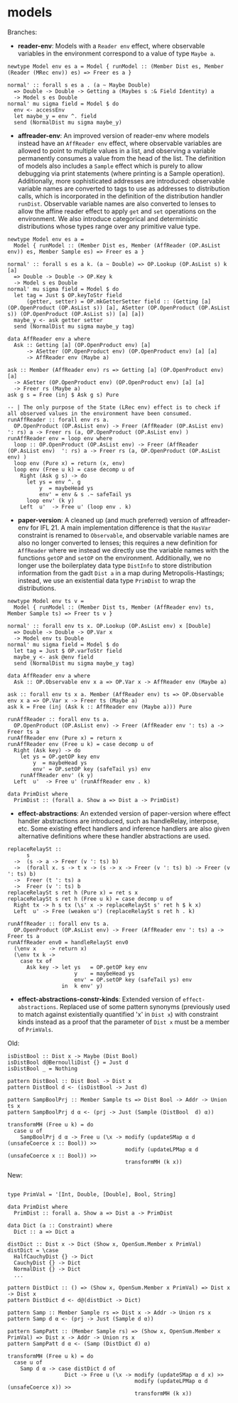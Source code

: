 # models

Branches:

- **reader-env**: Models with a `Reader env` effect, where observable variables in the environment correspond to a value of type `Maybe a`.
```
newtype Model env es a = Model { runModel :: (Member Dist es, Member (Reader (MRec env)) es) => Freer es a }

normal' :: forall s es a . (a ~ Maybe Double)
  => Double -> Double -> Getting a (Maybes s :& Field Identity) a
  -> Model s es Double
normal' mu sigma field = Model $ do
  env <- accessEnv
  let maybe_y = env ^. field
  send (NormalDist mu sigma maybe_y)
```
 
- **affreader-env**: An improved version of reader-env where models instead have an `AffReader env` effect, where observable variables are allowed to point to multiple values in a list, and observing a variable permanently consumes a value from the head of the list. The definition of models also includes a `Sample` effect which is purely to allow debugging via print statements (where printing is a Sample operation). Additionally, more sophisticated addresses are introduced: observable variable names are converted to tags to use as addresses to distribution calls, which is incorporated in the definition of the distribution handler `runDist`. Observable variable names are also converted to lenses to allow the affine reader effect to apply `get` and `set` operations on the environment. We also introduce categorical and deterministic distributions whose types range over any primitive value type.
```
newtype Model env es a =
  Model { runModel :: (Member Dist es, Member (AffReader (OP.AsList env)) es, Member Sample es) => Freer es a }

normal' :: forall s es a k. (a ~ Double) => OP.Lookup (OP.AsList s) k [a]
  => Double -> Double -> OP.Key k
  -> Model s es Double
normal' mu sigma field = Model $ do
  let tag = Just $ OP.keyToStr field
      (getter, setter) = OP.mkGetterSetter field :: (Getting [a] (OP.OpenProduct (OP.AsList s)) [a], ASetter (OP.OpenProduct (OP.AsList s)) (OP.OpenProduct (OP.AsList s)) [a] [a])
  maybe_y <- ask getter setter
  send (NormalDist mu sigma maybe_y tag)
  
data AffReader env a where
  Ask :: Getting [a] (OP.OpenProduct env) [a]
      -> ASetter (OP.OpenProduct env) (OP.OpenProduct env) [a] [a]
      -> AffReader env (Maybe a)

ask :: Member (AffReader env) rs => Getting [a] (OP.OpenProduct env) [a]
  -> ASetter (OP.OpenProduct env) (OP.OpenProduct env) [a] [a]
  -> Freer rs (Maybe a)
ask g s = Free (inj $ Ask g s) Pure

-- | The only purpose of the State (LRec env) effect is to check if all observed values in the environment have been consumed.
runAffReader :: forall env rs a.
  OP.OpenProduct (OP.AsList env) -> Freer (AffReader (OP.AsList env) ': rs) a -> Freer rs (a, OP.OpenProduct (OP.AsList env) )
runAffReader env = loop env where
  loop :: OP.OpenProduct (OP.AsList env) -> Freer (AffReader (OP.AsList env)  ': rs) a -> Freer rs (a, OP.OpenProduct (OP.AsList env) )
  loop env (Pure x) = return (x, env)
  loop env (Free u k) = case decomp u of
    Right (Ask g s) -> do
      let ys = env ^. g
          y  = maybeHead ys
          env' = env & s .~ safeTail ys
      loop env' (k y)
    Left  u'  -> Free u' (loop env . k)
```

- **paper-version**: A cleaned up (and much preferred) version of affreader-env for IFL 21. A main implementation difference is that the `HasVar` constraint is renamed to `Observable`, and observable variable names are also no longer converted to lenses; this requires a new definition for `AffReader` where we instead we directly use the variable names with the functions `getOP` and `setOP` on the environment. Additionally, we no longer use the boilerplatey data type `DistInfo` to store distribution information from the gadt `Dist a` in a map during Metropolis-Hastings; instead, we use an existential data type `PrimDist` to wrap the distributions.
```
newtype Model env ts v =
  Model { runModel :: (Member Dist ts, Member (AffReader env) ts, Member Sample ts) => Freer ts v }

normal' :: forall env ts x. OP.Lookup (OP.AsList env) x [Double]
  => Double -> Double -> OP.Var x
  -> Model env ts Double
normal' mu sigma field = Model $ do
  let tag = Just $ OP.varToStr field
  maybe_y <- ask @env field
  send (NormalDist mu sigma maybe_y tag)

data AffReader env a where
  Ask :: OP.Observable env x a => OP.Var x -> AffReader env (Maybe a)

ask :: forall env ts x a. Member (AffReader env) ts => OP.Observable env x a => OP.Var x -> Freer ts (Maybe a)
ask k = Free (inj (Ask k :: AffReader env (Maybe a))) Pure

runAffReader :: forall env ts a.
  OP.OpenProduct (OP.AsList env) -> Freer (AffReader env ': ts) a -> Freer ts a
runAffReader env (Pure x) = return x
runAffReader env (Free u k) = case decomp u of
  Right (Ask key) -> do
    let ys = OP.getOP key env
        y  = maybeHead ys
        env' = OP.setOP key (safeTail ys) env
    runAffReader env' (k y)
  Left  u'  -> Free u' (runAffReader env . k)
  
data PrimDist where
  PrimDist :: (forall a. Show a => Dist a -> PrimDist)
```


- **effect-abstractions**: An extended version of paper-version where effect handler abstractions are introduced, such as handleRelay, interpose, etc. Some existing effect handlers and inference handlers are also given alternative definitions where these handler abstractions are used.
```
replaceRelaySt ::
      s
  ->  (s -> a -> Freer (v ': ts) b)
  ->  (forall x. s -> t x -> (s -> x -> Freer (v ': ts) b) -> Freer (v ': ts) b)
  ->  Freer (t ': ts) a
  ->  Freer (v ': ts) b
replaceRelaySt s ret h (Pure x) = ret s x
replaceRelaySt s ret h (Free u k) = case decomp u of
  Right tx -> h s tx (\s' x -> replaceRelaySt s' ret h $ k x)
  Left  u' -> Free (weaken u') (replaceRelaySt s ret h . k)

runAffReader :: forall env ts a.
  OP.OpenProduct (OP.AsList env) -> Freer (AffReader env ': ts) a -> Freer ts a
runAffReader env0 = handleRelaySt env0
  (\env x    -> return x)
  (\env tx k ->
    case tx of
      Ask key -> let ys   = OP.getOP key env
                     y    = maybeHead ys
                     env' = OP.setOP key (safeTail ys) env
                 in  k env' y)
```

- **effect-abstractions-constr-kinds**: Extended version of `effect-abstractions`. Replaced use of some pattern synonyms (previously used to match against existentially quantified 'x' in `Dist x`) with constraint kinds instead as a proof that the parameter of `Dist x` must be a member of `PrimVals`.

Old:
```
isDistBool :: Dist x -> Maybe (Dist Bool)
isDistBool d@BernoulliDist {} = Just d
isDistBool _ = Nothing

pattern DistBool :: Dist Bool -> Dist x
pattern DistBool d <- (isDistBool -> Just d)

pattern SampBoolPrj :: Member Sample ts => Dist Bool -> Addr -> Union ts x
pattern SampBoolPrj d α <- (prj -> Just (Sample (DistBool  d) α))

transformMH (Free u k) = do
  case u of
    SampBoolPrj d α -> Free u (\x -> modify (updateSMap α d (unsafeCoerce x :: Bool)) >>
                                     modify (updateLPMap α d (unsafeCoerce x :: Bool)) >>
                                     transformMH (k x))
```

New:
```

type PrimVal = '[Int, Double, [Double], Bool, String]

data PrimDist where
  PrimDist :: forall a. Show a => Dist a -> PrimDist

data Dict (a :: Constraint) where
  Dict :: a => Dict a

distDict :: Dist x -> Dict (Show x, OpenSum.Member x PrimVal)
distDict = \case
  HalfCauchyDist {} -> Dict
  CauchyDist {} -> Dict
  NormalDist {} -> Dict
  ...
 
pattern DistDict :: () => (Show x, OpenSum.Member x PrimVal) => Dist x -> Dist x
pattern DistDict d <- d@(distDict -> Dict)

pattern Samp :: Member Sample rs => Dist x -> Addr -> Union rs x
pattern Samp d α <- (prj -> Just (Sample d α))

pattern SampPatt :: (Member Sample rs) => (Show x, OpenSum.Member x PrimVal) => Dist x -> Addr -> Union rs x
pattern SampPatt d α <- (Samp (DistDict d) α)

transformMH (Free u k) = do
  case u of
    Samp d α -> case distDict d of
                  Dict -> Free u (\x -> modify (updateSMap α d x) >>
                                        modify (updateLPMap α d (unsafeCoerce x)) >>
                                        transformMH (k x))

```

